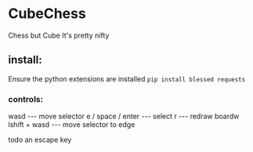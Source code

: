 # CubeChess
Chess but Cube
It's pretty nifty



## install:
Ensure the python extensions are installed
```pip install blessed requests```






### controls:
 wasd                  ---     move selector
 e / space / enter     ---     select
 r                     ---     redraw boardw
 lshift + wasd         ---     move selector to edge

 todo an escape key
